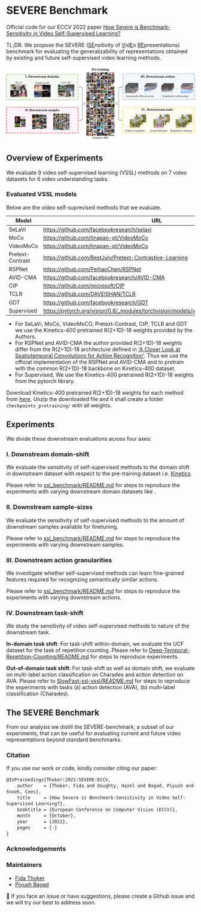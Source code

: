 # SEVERE Benchmark

Official code for our ECCV 2022 paper [How Severe is Benchmark-Sensitivity in Video
Self-Supervised Learning?](https://arxiv.org/abs/2203.14221)

TL;DR. We propose the SEVERE (<ins>SE</ins>nsitivity of <ins>V</ins>id<ins>E</ins>o <ins>RE</ins>presentations) benchmark for evaluating the generalizability of representations obtained by existing and future self-supervised video learning methods.

![](./media/concept_figure.png)


## Overview of Experiments 
We evaluate 9 video self-supervised learning (VSSL) methods  on  7 video datasets  for 6 video understanding tasks.

### Evaluated VSSL models

Below are the video self-suprevised methods  that we evaluate.

| Model | URL |
|-------|-----|
| SeLaVi| https://github.com/facebookresearch/selavi |
| MoCo| https://github.com/tinapan-pt/VideoMoCo |
| VideoMoCo | https://github.com/tinapan-pt/VideoMoCo |
| Pretext-Contrast | https://github.com/BestJuly/Pretext-Contrastive-Learning  |
| RSPNet | https://github.com/PeihaoChen/RSPNet |
| AVID-CMA | https://github.com/facebookresearch/AVID-CMA |
| CtP | https://github.com/microsoft/CtP |
| TCLR | https://github.com/DAVEISHAN/TCLR |
| GDT | https://github.com/facebookresearch/GDT |
| Supervised | https://pytorch.org/vision/0.8/_modules/torchvision/models/video/resnet.html#r2plus1d_18 |


* For SeLaVi, MoCo, VideoMoCO, Pretext-Contrast, CtP, TCLR and GDT we use the Kinetics-400 pretrained R(2+1D)-18 weights provided by the Authors.
* For RSPNet and AVID-CMA the author provided R(2+1D)-18 weights differ from the R(2+1D)-18 architecture defined in ['A Closer Look at Spatiotemporal Convolutions for Action Recognition'](https://arxiv.org/abs/1711.11248). Thus we use the official implementation of the RSPNet and AVID-CMA and to pretrain with the common R(2+1D)-18 backbone on Kinetics-400 dataset.
* For Supervised, We use the Kinetics-400 pretrained R(2+1D)-18 weights from the pytorch library.

Download Kinetics-400 pretrained R(2+1D)-18 weights for each method from [here](https://surfdrive.surf.nl/files/index.php/s/Zw9tbuOYAInzVQC). Unzip the downloaded file and it shall create a folder `checkpoints_pretraining/` with all weights.

## Experiments

We divide these downstream evaluations across four axes:

### I. Downstream domain-shift

We evaluate the sensitivity of self-supervised methods to the domain shift in downstream dataset  with respect to the pre-training dataset i.e. [Kinetics](https://arxiv.org/abs/1705.06950).

Please refer to [ssl_benchmark/README.md](./ssl_benchmark/README.md) for steps to reproduce the experiments with varying downstream domain datasets like .

### II. Downstream sample-sizes

We evaluate the sensitivity of self-supervised methods to the amount of downstream samples available for finetuning.

Please refer to [ssl_benchmark/README.md](./ssl_benchmark/README.md) for steps to reproduce the experiments with varying downstream samples.

### III. Downstream action granularities

We investigate whether self-supervised methods can learn fine-grained features required for recognizing semantically similar actions. 
<!---
We evaluate on various subsets defined for  [Fine-Gym](https://sdolivia.github.io/FineGym/) dataset.
-->

Please refer to [ssl_benchmark/README.md](./ssl_benchmark/README.md) for steps to reproduce the experiments with varying downstream actions.

### IV. Downstream task-shift

We study the sensitivity of video self-supervised methods to nature of the downstream task. 

**In-domain task shift**: For task-shift within-domain, we evaluate  the UCF dataset for the task of repetition counting. Please refer to [Deep-Temporal-Repetition-Counting/README.md](./Deep-Temporal-Repetition-Counting/README.md) for steps to reproduce experiments.

**Out-of-domain task shift**: For task-shift as well as domain shift,  we evaluate on multi-label action classification on Charades and action detection on AVA. Please refer to [SlowFast-ssl-vssl/README.md](./SlowFast-ssl-vssl/README.md) for steps to reproduce the experiments with tasks (a) action detection (AVA), (b) multi-label classification (Charades).

## The SEVERE Benchmark

From our analysis we distill the SEVERE-benchmark, a subset of our experiments, that can be useful for evaluating current and future video representations beyond standard benchmarks.


### Citation

If you use our work or code, kindly consider citing our paper:
```
@InProceedings{Thoker:2022:SEVERE:ECCV,
    author    = {Thoker, Fida and Doughty, Hazel and Bagad, Piyush and Snoek, Cees},
    title     = {How Severe is Benchmark-Sensitivity in Video Self-Supervised Learning?},
    booktitle = {European Conference on Computer Vision (ECCV)},
    month     = {October},
    year      = {2022},
    pages     = {-}
}
```


### Acknowledgements

### Maintainers

* [Fida Thoker](https://fmthoker.github.io/)
* [Piyush Bagad](https://bpiyush.github.io/)

:bell: If you face an issue or have suggestions, please create a Github issue and we will try our best to address soon.
